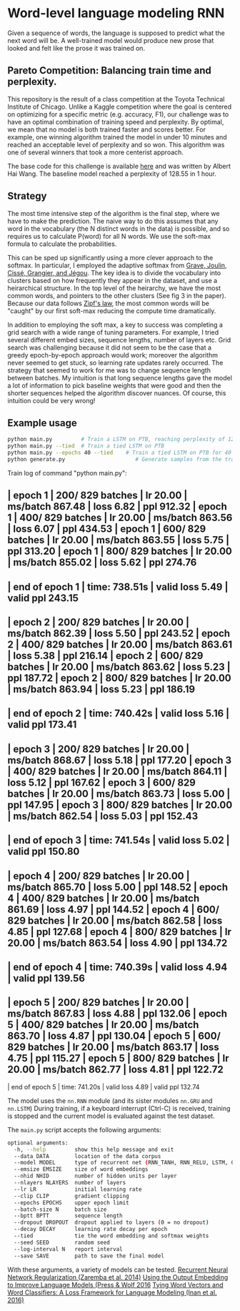 # Word-level language modeling RNN

Given a sequence of words, the language is supposed to predict what the next word will be. A well-trained model would produce
new prose that looked and felt like the prose it was trained on. 

## Pareto Competition: Balancing train time and perplexity.
This repository is the result of a class competition at the Toyota Technical Institute of Chicago. 
Unlike a Kaggle competition where the goal is centered on optimizing for a specific metric (e.g. accuracy, F1), 
our challenge was to have an optimal combination of training speed and perplexity. By optimal, we mean that no model is both trained faster
and scores better. For example, one winning algorithm trained the model in under 10 minutes and reached an acceptable level of perplexity
and so won. This algorithm was one of several winners that took a more centerist approach.

The base code for this challenge is available [here](https://bitbucket.org/AlbertHaiWang/dl2018_final_project/src/5487ba2c42e085d3ea78cf6c2da02f897fe96643/README.md?at=master&fileviewer=file-view-default)
and was written by Albert Hai Wang. The baseline model reached a perplexity of 128.55 in 1 hour.  

## Strategy 

The most time intensive step of the algorithm is the final step, where we have to make the prediction. The naive way to 
do this assumes that any word in the vocabulary (the N distinct words in the data) is possible, and so requires us to calculate P(word) for all N words. 
We use the soft-max formula to calculate the probabilities. 

This can be sped up significantly using a more clever approach to the softmax. In particular, I employed the adaptive softmax from 
[Grave, Joulin, Cissé, Grangier, and Jégou](https://arxiv.org/abs/1609.04309). The key idea is to divide the vocabulary into clusters
based on how frequently they appear in the dataset, and use a heirarchical structure. In the top level of the heirarchy, we have the most 
common words, and pointers to the other clusters (See fig 3 in the paper). Because our data follows [Zipf's law](https://simple.wikipedia.org/wiki/Zipf%27s_law),
the most common words will be "caught" by our first soft-max reducing the compute time dramatically.

In addition to employing the soft max, a key to success was completing a grid search with a wide range of tuning parameters. 
For example, I tried several  different embed sizes, sequence lengths, number of layers etc. Grid search was challenging because it did not seem to be the case that a greedy epoch-by-epoch approach would work; moreover
the algorithm never seemed to get stuck, so learning rate updates rarely occurred. The strategy that seemed to work for me was to change
sequence length between batches. My intuition is that long sequence lengths gave the model a lot of information to pick baseline weights
that were good and then the shorter sequences helped the algorithm discover nuances. Of course, this intuition could be very wrong!


## Example usage
```bash
python main.py         # Train a LSTM on PTB, reaching perplexity of 128.55 and take about 1 hour in slurm.ttic.edu. This is the baseline in this final project
python main.py --tied  # Train a tied LSTM on PTB
python main.py --epochs 40 --tied    # Train a tied LSTM on PTB for 40 epochs
python generate.py                      # Generate samples from the trained LSTM model.
```

Train log of command "python main.py":

| epoch   1 |   200/  829 batches | lr 20.00 | ms/batch 867.48 | loss  6.82 | ppl   912.32
| epoch   1 |   400/  829 batches | lr 20.00 | ms/batch 863.56 | loss  6.07 | ppl   434.53
| epoch   1 |   600/  829 batches | lr 20.00 | ms/batch 863.55 | loss  5.75 | ppl   313.20
| epoch   1 |   800/  829 batches | lr 20.00 | ms/batch 855.02 | loss  5.62 | ppl   274.76
-----------------------------------------------------------------------------------------
| end of epoch   1 | time: 738.51s | valid loss  5.49 | valid ppl   243.15
-----------------------------------------------------------------------------------------
| epoch   2 |   200/  829 batches | lr 20.00 | ms/batch 862.39 | loss  5.50 | ppl   243.52
| epoch   2 |   400/  829 batches | lr 20.00 | ms/batch 863.61 | loss  5.38 | ppl   216.14
| epoch   2 |   600/  829 batches | lr 20.00 | ms/batch 863.62 | loss  5.23 | ppl   187.72
| epoch   2 |   800/  829 batches | lr 20.00 | ms/batch 863.94 | loss  5.23 | ppl   186.19
-----------------------------------------------------------------------------------------
| end of epoch   2 | time: 740.42s | valid loss  5.16 | valid ppl   173.41
-----------------------------------------------------------------------------------------
| epoch   3 |   200/  829 batches | lr 20.00 | ms/batch 868.67 | loss  5.18 | ppl   177.20
| epoch   3 |   400/  829 batches | lr 20.00 | ms/batch 864.11 | loss  5.12 | ppl   167.62
| epoch   3 |   600/  829 batches | lr 20.00 | ms/batch 863.73 | loss  5.00 | ppl   147.95
| epoch   3 |   800/  829 batches | lr 20.00 | ms/batch 862.54 | loss  5.03 | ppl   152.43
-----------------------------------------------------------------------------------------
| end of epoch   3 | time: 741.54s | valid loss  5.02 | valid ppl   150.80
-----------------------------------------------------------------------------------------
| epoch   4 |   200/  829 batches | lr 20.00 | ms/batch 865.70 | loss  5.00 | ppl   148.52
| epoch   4 |   400/  829 batches | lr 20.00 | ms/batch 861.69 | loss  4.97 | ppl   144.52
| epoch   4 |   600/  829 batches | lr 20.00 | ms/batch 862.58 | loss  4.85 | ppl   127.68
| epoch   4 |   800/  829 batches | lr 20.00 | ms/batch 863.54 | loss  4.90 | ppl   134.72
-----------------------------------------------------------------------------------------
| end of epoch   4 | time: 740.39s | valid loss  4.94 | valid ppl   139.56
-----------------------------------------------------------------------------------------
| epoch   5 |   200/  829 batches | lr 20.00 | ms/batch 867.83 | loss  4.88 | ppl   132.06
| epoch   5 |   400/  829 batches | lr 20.00 | ms/batch 863.70 | loss  4.87 | ppl   130.04
| epoch   5 |   600/  829 batches | lr 20.00 | ms/batch 863.17 | loss  4.75 | ppl   115.27
| epoch   5 |   800/  829 batches | lr 20.00 | ms/batch 862.77 | loss  4.81 | ppl   122.72
-----------------------------------------------------------------------------------------
| end of epoch   5 | time: 741.20s | valid loss  4.89 | valid ppl   132.74


The model uses the `nn.RNN` module (and its sister modules `nn.GRU` and `nn.LSTM`)
During training, if a keyboard interrupt (Ctrl-C) is received,
training is stopped and the current model is evaluated against the test dataset.

The `main.py` script accepts the following arguments:

```bash
optional arguments:
  -h, --help         show this help message and exit
  --data DATA        location of the data corpus
  --model MODEL      type of recurrent net (RNN_TANH, RNN_RELU, LSTM, GRU)
  --emsize EMSIZE    size of word embeddings
  --nhid NHID        number of hidden units per layer
  --nlayers NLAYERS  number of layers
  --lr LR            initial learning rate
  --clip CLIP        gradient clipping
  --epochs EPOCHS    upper epoch limit
  --batch-size N     batch size
  --bptt BPTT        sequence length
  --dropout DROPOUT  dropout applied to layers (0 = no dropout)
  --decay DECAY      learning rate decay per epoch
  --tied             tie the word embedding and softmax weights
  --seed SEED        random seed
  --log-interval N   report interval
  --save SAVE        path to save the final model
```

With these arguments, a variety of models can be tested.
[Recurrent Neural Network Regularization (Zaremba et al. 2014)](https://arxiv.org/pdf/1409.2329.pdf)
[Using the Output Embedding to Improve Language Models (Press & Wolf 2016](https://arxiv.org/abs/1608.05859)
[Tying Word Vectors and Word Classifiers: A Loss Framework for Language Modeling (Inan et al. 2016)](https://arxiv.org/pdf/1611.01462.pdf)
